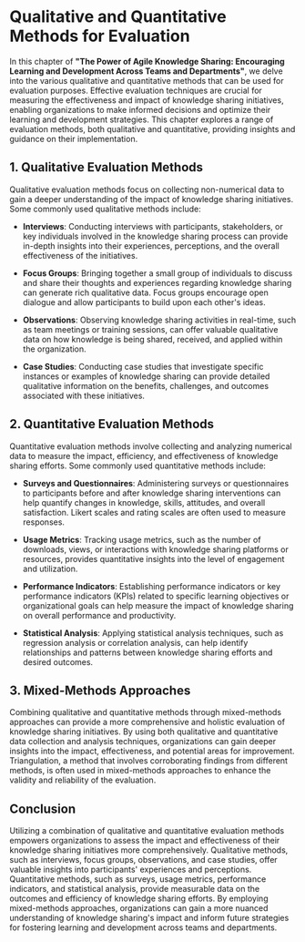 Qualitative and Quantitative Methods for Evaluation
============================================================

In this chapter of **"The Power of Agile Knowledge Sharing: Encouraging Learning and Development Across Teams and Departments"**, we delve into the various qualitative and quantitative methods that can be used for evaluation purposes. Effective evaluation techniques are crucial for measuring the effectiveness and impact of knowledge sharing initiatives, enabling organizations to make informed decisions and optimize their learning and development strategies. This chapter explores a range of evaluation methods, both qualitative and quantitative, providing insights and guidance on their implementation.

**1. Qualitative Evaluation Methods**
-------------------------------------

Qualitative evaluation methods focus on collecting non-numerical data to gain a deeper understanding of the impact of knowledge sharing initiatives. Some commonly used qualitative methods include:

* **Interviews**: Conducting interviews with participants, stakeholders, or key individuals involved in the knowledge sharing process can provide in-depth insights into their experiences, perceptions, and the overall effectiveness of the initiatives.

* **Focus Groups**: Bringing together a small group of individuals to discuss and share their thoughts and experiences regarding knowledge sharing can generate rich qualitative data. Focus groups encourage open dialogue and allow participants to build upon each other's ideas.

* **Observations**: Observing knowledge sharing activities in real-time, such as team meetings or training sessions, can offer valuable qualitative data on how knowledge is being shared, received, and applied within the organization.

* **Case Studies**: Conducting case studies that investigate specific instances or examples of knowledge sharing can provide detailed qualitative information on the benefits, challenges, and outcomes associated with these initiatives.

**2. Quantitative Evaluation Methods**
--------------------------------------

Quantitative evaluation methods involve collecting and analyzing numerical data to measure the impact, efficiency, and effectiveness of knowledge sharing efforts. Some commonly used quantitative methods include:

* **Surveys and Questionnaires**: Administering surveys or questionnaires to participants before and after knowledge sharing interventions can help quantify changes in knowledge, skills, attitudes, and overall satisfaction. Likert scales and rating scales are often used to measure responses.

* **Usage Metrics**: Tracking usage metrics, such as the number of downloads, views, or interactions with knowledge sharing platforms or resources, provides quantitative insights into the level of engagement and utilization.

* **Performance Indicators**: Establishing performance indicators or key performance indicators (KPIs) related to specific learning objectives or organizational goals can help measure the impact of knowledge sharing on overall performance and productivity.

* **Statistical Analysis**: Applying statistical analysis techniques, such as regression analysis or correlation analysis, can help identify relationships and patterns between knowledge sharing efforts and desired outcomes.

**3. Mixed-Methods Approaches**
-------------------------------

Combining qualitative and quantitative methods through mixed-methods approaches can provide a more comprehensive and holistic evaluation of knowledge sharing initiatives. By using both qualitative and quantitative data collection and analysis techniques, organizations can gain deeper insights into the impact, effectiveness, and potential areas for improvement. Triangulation, a method that involves corroborating findings from different methods, is often used in mixed-methods approaches to enhance the validity and reliability of the evaluation.

**Conclusion**
--------------

Utilizing a combination of qualitative and quantitative evaluation methods empowers organizations to assess the impact and effectiveness of their knowledge sharing initiatives more comprehensively. Qualitative methods, such as interviews, focus groups, observations, and case studies, offer valuable insights into participants' experiences and perceptions. Quantitative methods, such as surveys, usage metrics, performance indicators, and statistical analysis, provide measurable data on the outcomes and efficiency of knowledge sharing efforts. By employing mixed-methods approaches, organizations can gain a more nuanced understanding of knowledge sharing's impact and inform future strategies for fostering learning and development across teams and departments.

